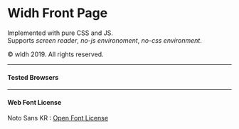 Widh Front Page
===============

Implemented with pure CSS and JS.\
Supports *screen reader*, *no-js environoment*, *no-css environment*.

&copy; wldh 2019. All rights reserved.

---

#### Tested Browsers




---

#### Web Font License

Noto Sans KR : [Open Font License](https://scripts.sil.org/OFL_web)
